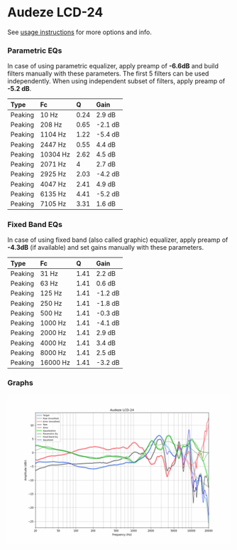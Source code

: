 # Audeze LCD-24
See [usage instructions](https://github.com/jaakkopasanen/AutoEq#usage) for more options and info.

### Parametric EQs
In case of using parametric equalizer, apply preamp of **-6.6dB** and build filters manually
with these parameters. The first 5 filters can be used independently.
When using independent subset of filters, apply preamp of **-5.2 dB**.

| Type    | Fc       |    Q | Gain    |
|:--------|:---------|:-----|:--------|
| Peaking | 10 Hz    | 0.24 | 2.9 dB  |
| Peaking | 208 Hz   | 0.65 | -2.1 dB |
| Peaking | 1104 Hz  | 1.22 | -5.4 dB |
| Peaking | 2447 Hz  | 0.55 | 4.4 dB  |
| Peaking | 10304 Hz | 2.62 | 4.5 dB  |
| Peaking | 2071 Hz  | 4    | 2.7 dB  |
| Peaking | 2925 Hz  | 2.03 | -4.2 dB |
| Peaking | 4047 Hz  | 2.41 | 4.9 dB  |
| Peaking | 6135 Hz  | 4.41 | -5.2 dB |
| Peaking | 7105 Hz  | 3.31 | 1.6 dB  |

### Fixed Band EQs
In case of using fixed band (also called graphic) equalizer, apply preamp of **-4.3dB**
(if available) and set gains manually with these parameters.

| Type    | Fc       |    Q | Gain    |
|:--------|:---------|:-----|:--------|
| Peaking | 31 Hz    | 1.41 | 2.2 dB  |
| Peaking | 63 Hz    | 1.41 | 0.6 dB  |
| Peaking | 125 Hz   | 1.41 | -1.2 dB |
| Peaking | 250 Hz   | 1.41 | -1.8 dB |
| Peaking | 500 Hz   | 1.41 | -0.3 dB |
| Peaking | 1000 Hz  | 1.41 | -4.1 dB |
| Peaking | 2000 Hz  | 1.41 | 2.9 dB  |
| Peaking | 4000 Hz  | 1.41 | 3.4 dB  |
| Peaking | 8000 Hz  | 1.41 | 2.5 dB  |
| Peaking | 16000 Hz | 1.41 | -3.2 dB |

### Graphs
![](./Audeze%20LCD-24.png)
